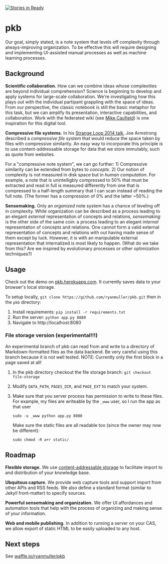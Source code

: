 [![Stories in Ready](https://badge.waffle.io/ryanmuller/pkb.png?label=ready&title=Ready)](https://waffle.io/ryanmuller/pkb)
# pkb

Our goal, simply stated, is a note system that levels off complexity through always-improving organization. To be effective this will require designing and implementing UI-assisted manual processes as well as machine learning processes.

## Background

**Scientific collaboration.** How can we combine ideas whose complexities are beyond individual comprehension? Science is beginning to develop and apply systems for large-scale collaboration. We're investigating how this plays out with the individual partipant grappling with the space of ideas. From our perspective, the classic notebook is still the basic metaphor for this task, but we can amplify its presentation, interactive capabilities, and collaboration. Work with the federated wiki (see [Mike Caufield](http://hapgood.us/2014/11/06/federated-education-new-directions-in-digital-collaboration/)) is one inspiration for this digital tool.

**Compressive file systems.** In his [Strange Loop 2014 talk](https://www.youtube.com/watch?v=lKXe3HUG2l4), Joe Armstrong described a *compressive file system* that would reduce the space taken by files with compressive similarity. An easy way to incorporate this principle is to use content-addressable storage for data that we store immutably, such as quote from websites.

For a "compressive note system", we can go further: 1) Compressive similarity can be extended from bytes to *concepts*. 2) Our notion of complexity is not measured in disk space but in *human computation*. For example, a note that is unintelligbly compressed to 50% that must be extracted and read in full is measured differently from one that is compressed to a half-length summary that I can scan instead of reading the full note. (The former has a compression of 0% and the latter ~50%.)

**Sensemaking.** Only an *organized* note system has a chance of leveling off in complexity. While organization can be described as a process leading to an elegant *external* representation of concepts and relations, *sensemaking* is the other side of the same coin: a process leading to an elegant *internal* representation of concepts and relations. One cannot form a valid external representation of concepts and relations with out having made sense of them except by luck. However, it is with an manipulable external representation that internalized is most likely to happen. (What do we take from this? Are we inspired by evolutionary processes or other optimization techniques?)

## Usage

Check out the demo on [pkb.herokuapp.com](http://pkb.herokuapp.com). It
currently saves data to your browser's local storage.

To setup locally, `git clone https://github.com/ryanmuller/pkb.git` then
in the `pkb` directory:

1. Install requirements: `pip install -r requirements.txt`
2. Run the server: `python app.py 8080`
3. Navigate to http://localhost:8080

### File storage version (experimental!!!)

An experimental branch of pkb can read from and write to a directory of
Markdown-formatted files as the data backend. Be very careful using this
branch because it is not well tested. NOTE: Currently only the first
block in a page saved at all!

1. In the pkb directory checkout the file storage branch: `git checkout file-storage`
2. Modify `DATA_PATH`, `PAGES_DIR`, and `PAGE_EXT` to match your system.
3. Make sure that you server process has permission to write to these
   files. For example, my files are writeable by the `_www` user, so I
   run the app as that user

   ```
   sudo -u _www python app.py 8080
   ```

   Make sure the static files are all readable too (since the owner may now
   be different):

   ```
   sudo chmod -R a+r static/
   ```

## Roadmap

**Flexible storage.** We use [content-addressable
storage](http://en.wikipedia.org/wiki/Content-addressable_storage) to
facilitate import to and distribution of your knowledge base.

**Ubquitous capture.** We provide web capture tools and support import
from other APIs and RSS feeds. We also define a standard format (similar
to Jekyll front-matter) to specify sources.

**Powerful sensemaking and organization.** We offer UI affordances and
automation tools that help with the process of organizing and making
sense of your information.

**Web and mobile publishing.** In addition to running a server on your
CAS, we allow export of static HTML to be easily uploaded to any host.

## Next steps

See [waffle.io/ryanmuller/pkb](https://waffle.io/ryanmuller/pkb)
